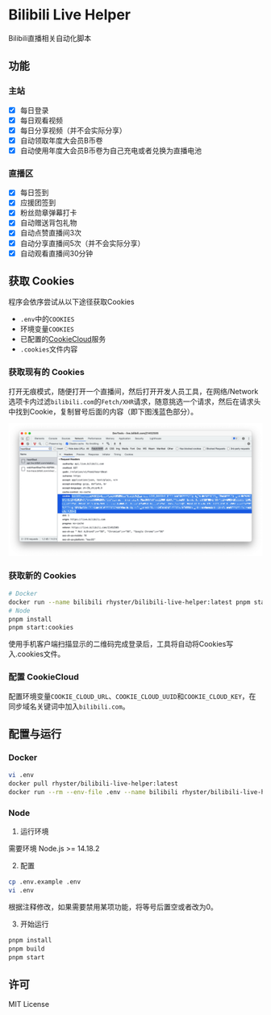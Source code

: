 # Bilibili Live Helper

Bilibili直播相关自动化脚本

## 功能

### 主站

- [x] 每日登录
- [x] 每日观看视频
- [x] 每日分享视频（并不会实际分享）
- [x] 自动领取年度大会员B币卷
- [x] 自动使用年度大会员B币卷为自己充电或者兑换为直播电池

### 直播区

- [x] 每日签到
- [x] 应援团签到
- [x] 粉丝勋章弹幕打卡
- [x] 自动赠送背包礼物
- [x] 自动点赞直播间3次
- [x] 自动分享直播间5次（并不会实际分享）
- [x] 自动观看直播间30分钟

## 获取 Cookies

程序会依序尝试从以下途径获取Cookies
  * `.env`中的`COOKIES`
  * 环境变量`COOKIES`
  * 已配置的[CookieCloud](https://github.com/easychen/CookieCloud)服务
  * `.cookies`文件内容

### 获取现有的 Cookies

打开无痕模式，随便打开一个直播间，然后打开开发人员工具，在网络/Network选项卡内过滤`bilibili.com`的`Fetch/XHR`请求，随意挑选一个请求，然后在请求头中找到Cookie，复制冒号后面的内容（即下图浅蓝色部分）。

![How to find Cookies](HOWTO-Cookies.jpg)

### 获取新的 Cookies

```bash
# Docker
docker run --name bilibili rhyster/bilibili-live-helper:latest pnpm start:cookies && docker cp bilibili:/usr/src/app/.cookies bilibili.cookies && docker rm -f bilibili
# Node
pnpm install
pnpm start:cookies
```

使用手机客户端扫描显示的二维码完成登录后，工具将自动将Cookies写入.cookies文件。

### 配置 CookieCloud

配置环境变量`COOKIE_CLOUD_URL`、`COOKIE_CLOUD_UUID`和`COOKIE_CLOUD_KEY`，在同步域名关键词中加入`bilibili.com`。

## 配置与运行

### Docker

```bash
vi .env
docker pull rhyster/bilibili-live-helper:latest
docker run --rm --env-file .env --name bilibili rhyster/bilibili-live-helper:latest
```

### Node

1. 运行环境

需要环境 Node.js >= 14.18.2

2. 配置

```bash
cp .env.example .env
vi .env
```

根据注释修改，如果需要禁用某项功能，将等号后置空或者改为0。

3. 开始运行

```bash
pnpm install
pnpm build
pnpm start
```

## 许可

MIT License
